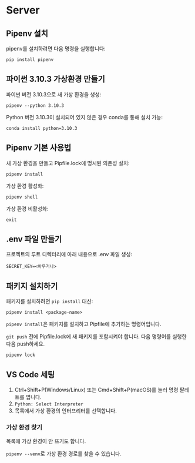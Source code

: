 # Server

## Pipenv 설치
pipenv를 설치하려면 다음 명령을 실행합니다:

`pip install pipenv`

## 파이썬 3.10.3 가상환경 만들기
파이썬 버전 3.10.3으로 새 가상 환경을 생성: 

`pipenv --python 3.10.3`

Python 버전 3.10.3이 설치되어 있지 않은 경우 conda를 통해 설치 가능:

`conda install python=3.10.3`

## Pipenv 기본 사용법
새 가상 환경을 만들고 Pipfile.lock에 명시된 의존성 설치:

`pipenv install`

가상 환경 활성화:

`pipenv shell`

가상 환경 비활성화:

`exit`

## .env 파일 만들기
프로젝트의 루트 디렉터리에 아래 내용으로 .env 파일 생성:

```
SECRET_KEY=<아무거나>
```

## 패키지 설치하기
패키지를 설치하려면 `pip install` 대신:

`pipenv install <package-name>`

`pipenv install`은 패키지를 설치하고 Pipfile에 추가하는 명령어입니다. 

`git push` 전에 Pipfile.lock에 새 패키지를 포함시켜야 합니다. 다음 명령어를 실행한 다음 push하세요. 

`pipenv lock`

## VS Code 세팅

1. Ctrl+Shift+P(Windows/Linux) 또는 Cmd+Shift+P(macOS)를 눌러 명령 팔레트를 엽니다.
2. `Python: Select Interpreter`
3. 목록에서 가상 환경의 인터프리터를 선택합니다.

### 가상 환경 찾기
목록에 가상 환경이 안 뜨기도 합니다. 

`pipenv --venv`로 가상 환경 경로를 찾을 수 있습니다. 